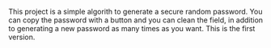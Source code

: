This project is a simple algorith to generate a secure random password. You can copy the password with a button and you can clean the field, in addition to generating a new password as many times as you want. This is the first version.
